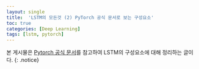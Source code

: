 ```yaml
---
layout: single
title:  'LSTM의 모든것 (2) PyTorch 공식 문서로 보는 구성요소'
toc: true
categories: [Deep Learning]
tags: [lstm, pytorch]
---
```


본 게시물은 [Pytorch 공식 문서](https://pytorch.org/docs/stable/generated/torch.nn.LSTM.html)를 참고하여 LSTM의 구성요소에 대해 정리하는 글이다.
{: .notice}



